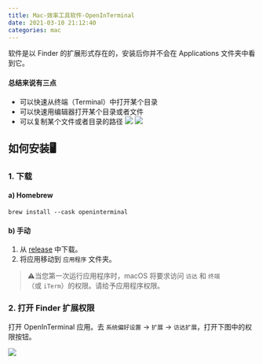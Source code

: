 ```yaml
---
title: Mac-效率工具软件-OpenInTerminal
date: 2021-03-10 21:12:40
categories: mac
---
```

软件是以 Finder 的扩展形式存在的，安装后你并不会在 Applications 文件夹中看到它。

#### 总结来说有三点

- 可以快速从终端（Terminal）中打开某个目录
- 可以快速用编辑器打开某个目录或者文件
- 可以复制某个文件或者目录的路径
![](https://upload-images.jianshu.io/upload_images/10024246-4dcfaae0ade1f4a7.png?imageMogr2/auto-orient/strip%7CimageView2/2/w/1240)
![](https://upload-images.jianshu.io/upload_images/10024246-ce3c7903db535631.png?imageMogr2/auto-orient/strip%7CimageView2/2/w/1240)
## 如何安装🖥

### 1\. 下载

#### a) Homebrew

```
brew install --cask openinterminal
```

#### b) 手动

1.  从 [release](https://github.com/Ji4n1ng/OpenInTerminal/releases) 中下载。
2.  将应用移动到 `应用程序` 文件夹。

> ⚠️当您第一次运行应用程序时，macOS 将要求访问 `访达` 和 `终端`（或 `iTerm`）的权限。请给予应用程序权限。

### [](https://github.com/Ji4n1ng/OpenInTerminal/blob/master/Resources/README-zh.md#2-%E6%89%93%E5%BC%80-finder-%E6%89%A9%E5%B1%95%E6%9D%83%E9%99%90)2\. 打开 Finder 扩展权限

打开 OpenInTerminal 应用。去 `系统偏好设置` -> `扩展` -> `访达扩展`，打开下图中的权限按钮。

![](https://upload-images.jianshu.io/upload_images/10024246-1f143a78e0bf16ca.png?imageMogr2/auto-orient/strip%7CimageView2/2/w/1240)


